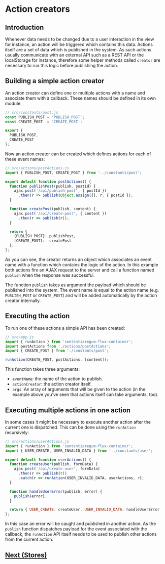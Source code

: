 # Action creators

## Introduction

Whenever data needs to be changed due to a user interaction in the view for instance, an action will be triggered which
contains this data. Actions itself are a set of data which is published in the system.
As such actions usually communicate with an external API such as a REST API or the localStorage for instance, therefore some helper methods called `creator` are necessary to run this logic
before publishing the action.

## Building a simple action creator

An action creator can define one or multiple actions with a name and associate them with a callback.
These names should be defined in its own module:

``` javascript
// src/constants/post.js
const PUBLISH_POST = 'PUBLISH_POST';
const CREATE_POST  = 'CREATE_POST';

export {
  PUBLISH_POST,
  CREATE_POST
};
```

Now an action creator can be created which defines actions for each of these event names:

``` javascript
// src/actions/postActions.js
import { PUBLISH_POST, CREATE_POST } from '../constants/post';

export default function postActions() {
  function publishPost(publish, postId) {
    ajax.post('/api/publish-post', { postId })
      .then(r => publish(Object.assign({}, r, { postId });
  }

  function createPost(publish, content) {
    ajax.post('/api/create-post', { content })
      .then(r => publish(r));
  }

  return {
    [PUBLISH_POST]: publishPost,
    [CREATE_POST]:  createPost
  };
};
```

As you can see, the creator returns an object which associates an event name with a function which contains the logic of the action.
In this example both actions fire an AJAX request to the server and call a function named `publish` when the response was successful.

The function `publish` takes as argument the payload which should be published into the system.
The event name is equal to the action name (e.g. `PUBLISH_POST` or `CREATE_POST`) and will be added automatically by the action creator internally.

## Executing the action

To run one of these actions a simple API has been created:

``` javascript
// src/app.js
import { runAction } from 'sententiaregum-flux-container';
import postActions from './actions/postActions';
import { CREATE_POST } from './constants/post';

runAction(CREATE_POST, postActions, [content]);
```

This function takes three arguments:

- `eventName`: the name of the action to publish.
- `actionCreator`: the action creator itself.
- `args`: An array of arguments that will be given to the action (in the example above you've seen that actions itself can take arguments, too).

## Executing multiple actions in one action

In some cases it might be necessary to execute another action after the current one is dispatched.
This can be done using the `runAction` recursively:

``` javascript
// src/actions/userActions.js
import { runAction } from 'sententiaregum-flux-container';
import { USER_CREATE, USER_INVALID_DATA } from '../constants/user';

export default function userActions() {
  function createUser(publish, formData) {
    ajax.post('/api/create-user', formData)
      .then(r => publish(r))
      .catch(r => runAction(USER_INVALID_DATA, userActions, r);
  }

  function handleUserError(publish, error) {
    publish(error);
  }

  return { USER_CREATE: createUser, USER_INVALID_DATA: handleUserError };
};
```

In this case an error will be caught and published in another action. As the `publish` function dispatches payload for the event associated with
the callback, the `runAction` API itself needs to be used to publish other actions from the current action.

## [Next (Stores)](https://github.com/Sententiaregum/flux-container/blob/master/docs/api/stores.md)
